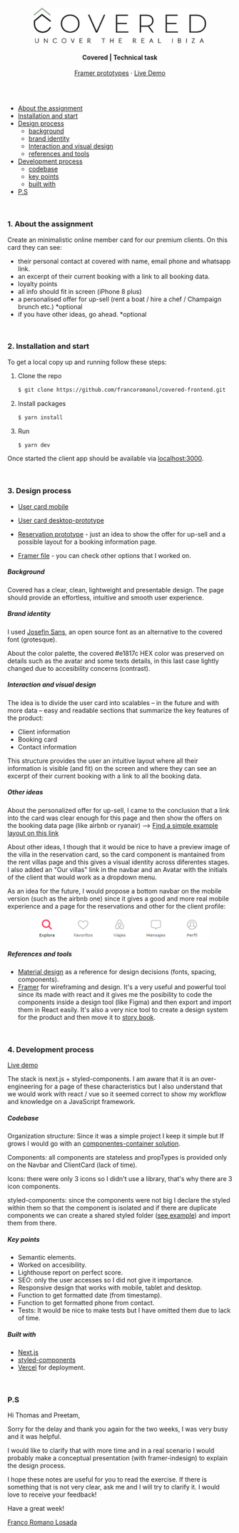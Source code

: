 <!-- REPO TITLE -->
<br />
<p align="center">
  <img src="readme/logo.svg" alt="Logo" height="80">
  <h4 align="center">Covered | Technical task</h4>
    <p align="center">
    <a href="https://framer.com/projects/covered-frontend--PHpWlGWg0EqwOqFUhEJe-954bw" target="_blank">Framer prototypes</a>
    ·
    <a href="https://covered-frontend.vercel.app/" target="_blank">Live Demo</a>
  </p>
</p>

<br />
<br />


- [About the assignment](#1-about-the-assignment)
- [Installation and start](#2-installation-and-start)
- [Design process](#3-design-process)
    - [background](#background)
    - [brand identity](#brand-identity)
    - [Interaction and visual design](#interaction-and-visual-design)
    - [references and tools](#references-and-tools)
- [Development process](#4-development-process)
    - [codebase](#codebase)
    - [key points](#key-points)
    - [built with](#built-with)
- [P.S](#ps)



&nbsp;
<!-- ABOUT THE PROJECT -->
### 1. About the assignment
Create an minimalistic online member card for our premium clients.
On this card they can see:
- their personal contact at covered with  name, email phone and whatsapp link.
- an excerpt of their current booking with a link to all booking data.
- loyalty points  
- all info should fit in screen (iPhone 8 plus)
- a personalised offer for up-sell (rent a boat / hire a chef / Champaign brunch etc.) *optional
- if you have other ideas, go ahead. *optional



&nbsp;
### 2. Installation and start
To get a local copy up and running follow these steps:

1. Clone the repo
   ```sh
   $ git clone https://github.com/francoromanol/covered-frontend.git
   ```
2. Install packages
   ```sh
   $ yarn install
   ```
3. Run
    ```sh
    $ yarn dev
    ```

Once started the client app should be available via [localhost:3000](http://localhost:3000).



&nbsp;
### 3. Design process
* [User card mobile](https://framer.com/share/covered-frontend--78DsQ3KMZTUp2a0FOnqd/tCVgMXuOw)

* [User card desktop-prototype](https://framer.com/share/covered-frontend--78DsQ3KMZTUp2a0FOnqd/NjbIBXBjR)

* [Reservation prototype](https://framer.com/share/covered-frontend--78DsQ3KMZTUp2a0FOnqd/U74ZgE7vE) - just an idea to show the offer for up-sell and a possible layout for a booking information page.

* [Framer file](https://framer.com/projects/covered-frontend--PHpWlGWg0EqwOqFUhEJe-954bw) - you can check other options that I worked on.



##### Background
Covered has a clear, clean, lightweight and presentable design. The page should provide an effortless, intuitive and smooth user experience.


##### Brand identity
I used [Josefin Sans](https://fonts.google.com/specimen/Josefin+Sans?preview.text=Te%20tenemos%20cubierto&preview.text_type=custom), an open source font as an alternative to the covered font (grotesque).

About the color palette, the covered #e1817c HEX color was preserved on details such as the avatar and some texts details, in this last case lightly changed due to accesibility concerns (contrast).


##### Interaction and visual design
The idea is to divide the user card into scalables – in the future and with more data – easy and readable sections that summarize the key features of the product:

  * Client information
  * Booking card
  * Contact information

This structure provides the user an intuitive layout where all their information is visible (and fit) on the screen and where they can see an excerpt of their current booking with a link to all the booking data.


##### Other ideas
About the personalized offer for up-sell, I came to the conclusion that a link into the card was clear enough for this page and then show the offers on the booking data page (like airbnb or ryanair) --> [Find a simple example layout on this link](https://framer.com/share/covered-frontend--78DsQ3KMZTUp2a0FOnqd/U74ZgE7vE)


About other ideas, I though that it would be nice to have a preview image of the villa in the reservation card, so the card component is mantained from the rent villas page and this gives a visual identity across diferentes stages. I also added an "Our villas" link in the navbar and an Avatar with the initials of the client that would work as a dropdown menu.

As an idea for the future, I would propose a bottom navbar on the mobile version (such as the airbnb one) since it gives a good and more real mobile experience and a page for the reservations and other for the client profile:
<div align="center">
  <img src="readme/navbar-proposal.png" alt="Airbnb bottom navbar" width="400">
</div>


##### References and tools
* [Material design](https://material.io/design) as a reference for design decisions (fonts, spacing, components).
* [Framer](https://framer.com) for wireframing and design. It's a very useful and powerful tool since its made with react and it gives me the posibility to code the components inside a design tool (like Figma) and then export and import them in React easily. It's also a very nice tool to create a design system for the product and then move it to [story book](https://storybook.js.org/).



&nbsp;
### 4. Development process

[Live demo](https://covered-frontend.vercel.app/)

The stack is next.js + styled-components. I am aware that it is an over-engineering for a page of these characteristics but I also understand that we would work with react / vue so it seemed correct to show my workflow and knowledge on a JavaScript framework.


##### Codebase
Organization structure: Since it was a simple project I keep it simple but If grows I would go with an [componentes-container solution](https://betterprogramming.pub/how-you-should-structure-your-react-applications-e7dd32375a98).

Components: all components are stateless and propTypes is provided only on the Navbar and ClientCard (lack of time).

Icons: there were only 3 icons so I didn't use a library, that's why there are 3 icon components.

styled-components: since the components were not big I declare the styled within them so that the component is isolated and if there are duplicate components we can create a shared styled folder ([see example](https://github.com/francoromanol/covered-frontend/tree/main/components/styled)) and import them from there.


##### Key points
 * Semantic elements.
 * Worked on accesibility.
 * Lighthouse report on perfect score.
 * SEO: only the user accesses so I did not give it importance.
 * Responsive design that works with mobile, tablet and desktop.
 * Function to get formatted date (from timestamp).
 * Function to get formatted phone from contact.
 * Tests: It would be nice to make tests but I have omitted them due to lack of time.


##### Built with
* [Next.js](https://nextjs.org/)
* [styled-components](https://styled-components.com/)
* [Vercel](https://vercel.com/) for deployment.


&nbsp;
### P.S
Hi Thomas and Preetam,

Sorry for the delay and thank you again for the two weeks, I was very busy and it was helpful.

I would like to clarify that with more time and in a real scenario I would probably make a conceptual presentation (with framer-indesign) to explain the design process.

I hope these notes are useful for you to read the exercise. If there is something that is not very clear, ask me and I will try to clarify it. I would love to receive your feedback!

Have a great week!

[Franco Romano Losada](mailto:francoromano1994@gmail.com)


<!-- MARKDOWN LINKS & IMAGES -->
<!-- https://www.markdownguide.org/basic-syntax/#reference-style-links -->
<!-- [product-screenshot]: readme/recording.gif -->
